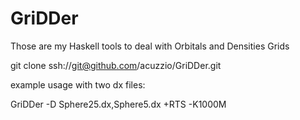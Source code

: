 # GriDDer
Those are my Haskell tools to deal with Orbitals and Densities Grids

git clone ssh://git@github.com/acuzzio/GriDDer.git

example usage with two dx files:

GriDDer -D Sphere25.dx,Sphere5.dx +RTS -K1000M

